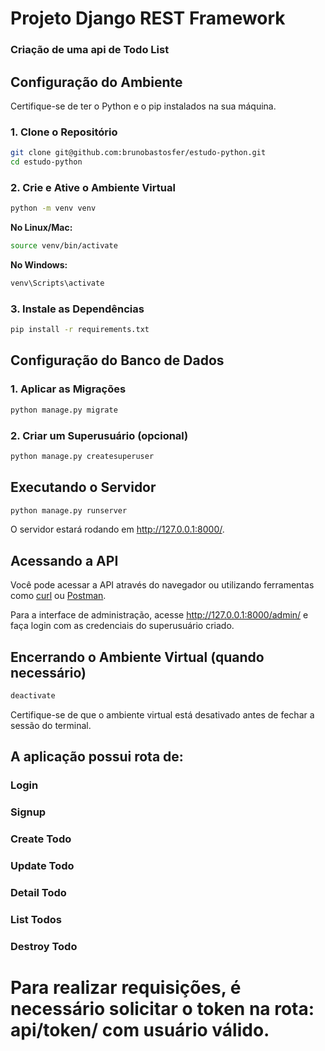 # Projeto Django REST Framework

### Criação de uma api de Todo List

## Configuração do Ambiente

Certifique-se de ter o Python e o pip instalados na sua máquina.

### 1. Clone o Repositório

```bash
git clone git@github.com:brunobastosfer/estudo-python.git
cd estudo-python
```

### 2. Crie e Ative o Ambiente Virtual

```bash
python -m venv venv
```

**No Linux/Mac:**
```bash
source venv/bin/activate
```

**No Windows:**
```bash
venv\Scripts\activate
```

### 3. Instale as Dependências

```bash
pip install -r requirements.txt
```

## Configuração do Banco de Dados

### 1. Aplicar as Migrações

```bash
python manage.py migrate
```

### 2. Criar um Superusuário (opcional)

```bash
python manage.py createsuperuser
```

## Executando o Servidor

```bash
python manage.py runserver
```

O servidor estará rodando em http://127.0.0.1:8000/.

## Acessando a API

Você pode acessar a API através do navegador ou utilizando ferramentas como [curl](https://curl.se/) ou [Postman](https://www.postman.com/).

Para a interface de administração, acesse http://127.0.0.1:8000/admin/ e faça login com as credenciais do superusuário criado.

## Encerrando o Ambiente Virtual (quando necessário)

```bash
deactivate
```

Certifique-se de que o ambiente virtual está desativado antes de fechar a sessão do terminal.

## A aplicação possui rota de:

### Login
### Signup
### Create Todo
### Update Todo
### Detail Todo
### List Todos
### Destroy Todo

# Para realizar requisições, é necessário solicitar o token na rota: api/token/ com usuário válido.

